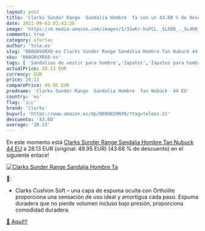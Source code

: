 ```yaml
---
layout: post
title: 'Clarks Sunder Range  Sandalia Hombre  Ta con un 43.68 % de descuento'
date: 2021-09-03 03:43:38
image: 'https://m.media-amazon.com/images/I/31wKr-huFCL._SL500_._SL400_.jpg'
comments: true
category: ofertas
author: 'tole.es'
slug: 'B08GKVXRX8-es Clarks Sunder Range Sandalia Hombre Tan Nubuck 44 EU'
sku: 'B08GKVXRX8-es'
tags: [ 'Sandalias de vestir para hombre','Zapatos','Zapatos para hombre','Zapatos y complementos','clarks','sandalia', ]
actualPrice: 28.13 EUR
currency: EUR
price: 28.13
comparePrice: 49.95 EUR
prodname: 'Clarks Sunder Range  Sandalia Hombre  Tan Nubuck  44 EU'
country: 'es'
flag: '🇪🇸'
brand: 'Clarks'
buyurl: 'https://www.amazon.es/dp/B08GKVXRX8/?tag=tolees-21'
descuento: '43.68'
average: '28.13'
---
```


En este momento está [Clarks Sunder Range  Sandalia Hombre  Tan Nubuck  44 EU](https://www.amazon.es/dp/B08GKVXRX8/?tag=tolees-21) a 28.13 EUR (original: 49.95 EUR) (43.68 %  de descuento) en el siguiente enlace!

[![Clarks Sunder Range  Sandalia Hombre  Ta](https://m.media-amazon.com/images/I/31wKr-huFCL._SL500_._SL400_.jpg)](https://www.amazon.es/dp/B08GKVXRX8/?tag=tolees-21)

🔎:

- Clarks Cushion Soft – una capa de espuma oculta con Ortholite proporciona una sensación de uso ideal y amortigua cada paso. Espuma duradera que no pierde volumen incluso bajo presión, proporciona comodidad duradera.

[🛒 Aquí!!!](https://www.amazon.es/dp/B08GKVXRX8/?tag=tolees-21)
